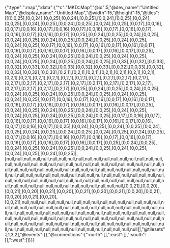 {":type":":map",":data":{"^c":"MKD::Map","@id":5,"@dev_name":"Untitled Map","@display_name":"Untitled Map","@width":15,"@height":15,"@tiles":[[[0,0,25],[0,0,24],[0,0,25],[0,0,24],[0,0,25],[0,0,24],[0,0,25],[0,0,24],[0,0,25],[0,0,24],[0,0,25],[0,0,24],[0,0,25],[0,0,24],[0,0,25],[0,0,17],[0,0,16],[0,0,17],[0,0,16],[0,0,17],[0,0,16],[0,0,17],[0,0,16],[0,0,17],[0,0,16],[0,0,17],[0,0,16],[0,0,17],[0,0,16],[0,0,17],[0,0,25],[0,0,24],[0,0,25],[0,0,24],[0,0,25],[0,0,24],[0,0,25],[0,0,24],[0,0,25],[0,0,24],[0,0,25],[0,0,24],[0,0,25],[0,0,24],[0,0,25],[0,0,17],[0,0,16],[0,0,17],[0,0,16],[0,0,17],[0,0,16],[0,0,17],[0,0,16],[0,0,17],[0,0,16],[0,0,17],[0,0,16],[0,0,17],[0,0,16],[0,0,17],[0,0,25],[0,0,24],[0,0,25],[0,0,24],[0,0,25],[0,0,24],[0,0,25],[0,0,24],[0,0,25],[0,0,24],[0,0,25],[0,0,24],[0,0,25],[0,0,24],[0,0,25],[0,0,33],[0,0,32],[0,0,33],[0,0,32],[0,0,33],[0,0,32],[0,0,33],[0,0,32],[0,0,33],[0,0,32],[0,0,33],[0,0,32],[0,0,33],[0,0,32],[0,0,33],[0,2,1],[0,2,1],[0,2,1],[0,2,1],[0,2,1],[0,2,1],[0,2,1],[0,2,1],[0,2,1],[0,2,1],[0,2,1],[0,2,1],[0,2,1],[0,2,1],[0,2,1],[0,2,17],[0,2,17],[0,2,17],[0,2,17],[0,2,17],[0,2,17],[0,2,17],[0,2,17],[0,2,17],[0,2,17],[0,2,17],[0,2,17],[0,2,17],[0,2,17],[0,2,17],[0,0,25],[0,0,24],[0,0,25],[0,0,24],[0,0,25],[0,0,24],[0,0,25],[0,0,24],[0,0,25],[0,0,24],[0,0,25],[0,0,24],[0,0,25],[0,0,24],[0,0,25],[0,0,17],[0,0,16],[0,0,17],[0,0,16],[0,0,17],[0,0,16],[0,0,17],[0,0,16],[0,0,17],[0,0,16],[0,0,17],[0,0,16],[0,0,17],[0,0,16],[0,0,17],[0,0,25],[0,0,24],[0,0,25],[0,0,24],[0,0,25],[0,0,24],[0,0,25],[0,0,24],[0,0,25],[0,0,24],[0,0,25],[0,0,24],[0,0,25],[0,0,24],[0,0,25],[0,0,17],[0,0,16],[0,0,17],[0,0,16],[0,0,17],[0,0,16],[0,0,17],[0,0,16],[0,0,17],[0,0,16],[0,0,17],[0,0,16],[0,0,17],[0,0,16],[0,0,17],[0,0,25],[0,0,24],[0,0,25],[0,0,24],[0,0,25],[0,0,24],[0,0,25],[0,0,24],[0,0,25],[0,0,24],[0,0,25],[0,0,24],[0,0,25],[0,0,24],[0,0,25],[0,0,17],[0,0,16],[0,0,17],[0,0,16],[0,0,17],[0,0,16],[0,0,17],[0,0,16],[0,0,17],[0,0,16],[0,0,17],[0,0,16],[0,0,17],[0,0,16],[0,0,17],[0,0,25],[0,0,24],[0,0,25],[0,0,24],[0,0,25],[0,0,24],[0,0,25],[0,0,24],[0,0,25],[0,0,24],[0,0,25],[0,0,24],[0,0,25],[0,0,24],[0,0,25]],[null,null,null,null,null,null,null,null,null,null,null,null,null,null,null,null,null,null,null,null,null,null,null,null,null,null,null,null,null,null,null,null,null,null,null,null,null,null,null,null,null,null,null,null,null,null,null,null,null,null,null,null,null,null,null,null,null,null,null,null,null,null,null,null,null,null,null,null,null,null,null,null,null,null,null,null,null,null,null,null,null,null,null,null,null,null,null,null,null,null,null,null,null,null,null,null,null,null,null,null,null,null,null,null,null,[0,0,21],[0,0,20],[0,0,21],[0,0,20],[0,0,21],[0,0,20],[0,0,21],[0,0,20],[0,0,21],[0,0,20],[0,0,21],[0,0,20],[0,0,21],[0,0,20],[0,0,21],null,null,null,null,null,null,null,null,null,null,null,null,null,null,null,null,null,null,null,null,null,null,null,null,null,null,null,null,null,null,null,null,null,null,null,null,null,null,null,null,null,null,null,null,null,null,null,null,null,null,null,null,null,null,null,null,null,null,null,null,null,null,null,null,null,null,null,null,null,null,null,null,null,null,null,null,null,null,null,null,null,null,null,null,null,null,null,null,null,null,null,null,null,null,null,null,null,null,null,null,null,null,null,null,null]],"@tilesets":[1,3,2],"@events":{},"@connections":{":north":[],":east":[],":south":[],":west":[]}}}